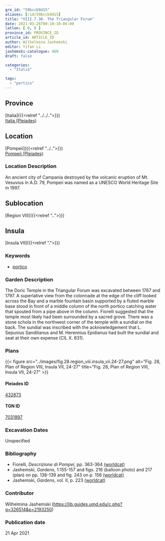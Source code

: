 ```yaml
---
gre_id: "59bccb9d15"
aliases: [/id/59bccb9d15]
title: "VIII.7.30. The Triangular Forum"
date: 2021-03-26T00:10:10-04:00
latlon: [ 0, 0 ]
province_id: PROVINCE_ID
article_id: ARTICLE_ID
author: Wilhelmina Jashemski
editor: Yifan Li
jashemski-catalogue: 460
draft: false

categories:
  - "Italia"

tags:
  - "portico"
---
```


## Province
[Italia]({{<relref "../../..">}}) \
[Italia (Pleiades)](https://pleiades.stoa.org/places/1052)

## Location
[Pompeii]({{<relref "../..">}}) \
[Pompeii (Pleiades)](https://pleiades.stoa.org/places/433032)

### Location Description
An ancient city of Campania destroyed by the volcanic eruption of Mt. Vesuvius in A.D. 79, Pompeii was named as a UNESCO World Heritage Site in 1997.

## Sublocation
[Region VIII]({{<relref "..">}})

## Insula
[Insula VII]({{<relref ".">}})

### Keywords
 - [portico](http://vocab.getty.edu/page/aat/300004145)

### Garden Description
The Doric Temple in the Triangular Forum was excavated between 1767 and 1797. A superlative view from the colonnade at the edge of the cliff looked across the Bay and a marble fountain basin supported by a fluted marble base stood in front of a middle column of the north portico catching water that spouted from a pipe above in the column. Fiorelli suggested that the temple most likely had been surrounded by a sacred grove. There was a stone schola in the northwest corner of the temple with a sundial on the back. The sundial was inscribed with the acknowledgement that L. Sepunius Sandilianus and M. Herennius Epidianus had built the sundial and seat at their own expense (CIL X. 831).

### Plans
{{< figure src="../images/fig.28.region_viii.insula_vii.24-27.png" alt="Fig. 28, Plan of Region VIII, Insula VII, 24-27" title="Fig. 28, Plan of Region VIII, Insula VII, 24-27" >}}

#### Pleiades ID
[432873](https://pleiades.stoa.org/places/538911200)

#### TGN ID
[7031897](http://vocab.getty.edu/page/tgn/2053030)

###  Excavation Dates
Unspecified

### Bibliography
* Fiorelli, *Descrizione di Pompei*, pp. 363-364 [(worldcat)](http://www.worldcat.org/oclc/1198324804)
* Jashemski, *Gardens*, 1:155-157 and figs. 216 (balloon photo) and 217 (plan) on pp. 138-139 and fig. 243 on p. 156 [(worldcat)](http://www.worldcat.org/oclc/1047945215)
* Jashemski, *Gardens*, vol. II, p. 223 [(worldcat)](http://www.worldcat.org/oclc/1113367431)

### Contributor
Wilhelmina Jashemski (https://lib.guides.umd.edu/c.php?g=326514&p=2193250)

### Publication date

21 Apr 2021
